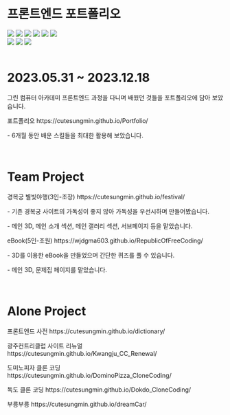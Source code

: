 # 프론트엔드 포트폴리오
  <span><img src="https://img.shields.io/badge/HTML5-E34F26?style=flat&logo=HTML5&logoColor=white" /></span>
  <span><img src="https://img.shields.io/badge/CSS-1572B6?style=flat&logo=css3&logoColor=white" /></span>
  <span><img src="https://img.shields.io/badge/Java script-F7DF1E?style=flat&logo=javascript&logoColor=white" /></span>
  <span><img src="https://img.shields.io/badge/React-61DAFB?style=flat&logo=react&logoColor=white" /></span>
  <span><img src="https://img.shields.io/badge/Node.js-339933?style=flat&logo=nodedotjs&logoColor=white" /></span>
  <span><img src="https://img.shields.io/badge/Three.js-000000?style=flat&logo=threedotjs&logoColor=white" /></span>
  <br>
  <span><img src="https://img.shields.io/badge/Figma-F24E1E?style=flat&logo=figma&logoColor=white" /></span>
  <span><img src="https://img.shields.io/badge/Illustrator-FF9A00?style=flat&logo=adobeillustrator&logoColor=white" /></span>
  <span><img src="https://img.shields.io/badge/Blender-E87D0D?style=flat&logo=blender&logoColor=white" /></span>
<br>
<br>
# 2023.05.31 ~ 2023.12.18
<p>그린 컴퓨터 아카데미 프론트엔드 과정을 다니며 배웠던 것들을 포트폴리오에 담아 보았습니다.</p>
<p>포트폴리오 https://cutesungmin.github.io/Portfolio/</p>
<p> - 6개월 동안 배운 스킬들을 최대한 활용해 보았습니다.</p>
<br>
<h1> Team Project </h1>
<p>경복궁 별빛야행(3인-조장) https://cutesungmin.github.io/festival/</p>
<p> - 기존 경복궁 사이트의 가독성이 좋지 않아 가독성을 우선시하며 만들어봤습니다.</p>
<p> - 메인 3D, 메인 소개 섹션, 메인 갤러리 섹션, 서브페이지 등을 맡았습니다.</p>
<p>eBook(5인-조원) https://wjdgma603.github.io/RepublicOfFreeCoding/</p>
<p> - 3D를 이용한 eBook을 만들었으며 간단한 퀴즈를 풀 수 있습니다.</p>
<p> - 메인 3D, 문제집 페이지를 맡았습니다.</p>
<br>
<h1> Alone Project </h1>
<p>프론트엔드 사전 https://cutesungmin.github.io/dictionary/</p>
<p>광주컨트리클럽 사이트 리뉴얼 https://cutesungmin.github.io/Kwangju_CC_Renewal/</p>
<p>도미노피자 클론 코딩 https://cutesungmin.github.io/DominoPizza_CloneCoding/</p>
<p>독도 클론 코딩 https://cutesungmin.github.io/Dokdo_CloneCoding/</p>
<p>부릉부릉 https://cutesungmin.github.io/dreamCar/</p>
